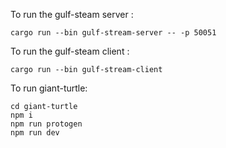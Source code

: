 To run the gulf-steam server :

```shell
cargo run --bin gulf-stream-server -- -p 50051

```

To run the gulf-steam client :

```shell
cargo run --bin gulf-stream-client

```

To run giant-turtle:

```shell
cd giant-turtle
npm i
npm run protogen
npm run dev
```
